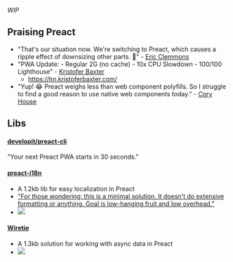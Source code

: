 _WIP_

## Praising Preact
- "That's our situation now. We're switching to Preact, which causes a ripple effect of downsizing other parts. 💯" - [Eric Clemmons](https://twitter.com/ericclemmons/status/845055605924659200)
- "PWA Update: - Regular 2G (no cache) - 10x CPU Slowdown - 100/100 Lighthouse" - [Kristofer Baxter](https://twitter.com/kristoferbaxter/status/844806518176329728)
  - https://hn.kristoferbaxter.com/
- "Yup! 😂 Preact weighs less than web component polyfills. So I struggle to find a good reason to use native web components today." - [Cory House](https://twitter.com/housecor/status/873320068993699840)

## Libs
#### [developit/preact-cli](https://github.com/developit/preact-cli)
"Your next Preact PWA starts in 30 seconds."

#### [preact-i18n](https://github.com/synacor/preact-i18n)
  - A 1.2kb lib for easy localization in Preact
  - ["For those wondering: this is a minimal solution. It doesn't do extensive formatting or anything. Goal is low-hanging fruit and low overhead."](https://twitter.com/_developit/status/873273055539277824)
  - ![](https://pbs.twimg.com/media/DB53xB0UIAE0Fhn.jpg)

#### [Wiretie](https://github.com/synacor/wiretie)
  - A 1.3kb solution for working with async data in Preact
  - ![](https://pbs.twimg.com/media/DBrIsNJUwAAIdIf.jpg)
